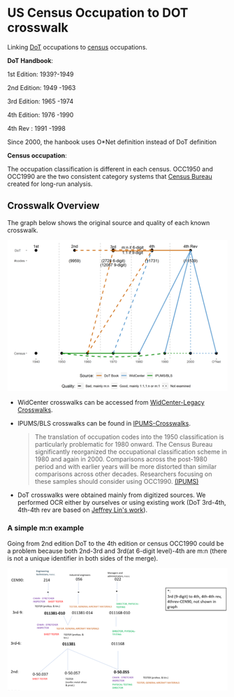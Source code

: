 # US Census Occupation to DOT crosswalk

Linking [DoT](https://en.wikipedia.org/wiki/Dictionary_of_Occupational_Titles) occupations to [census](https://usa.ipums.org/usa-action/variables/OCC#codes_section) occupations.

**DoT Handbook**:

1st Edition: 1939?-1949

2nd Edition: 1949 -1963

3rd Edition: 1965 -1974

4th Edition: 1976 -1990

4th Rev    : 1991 -1998

Since 2000, the hanbook uses O\*Net definition instead of DoT definition

**Census occupation**:

The occupation classification is different in each census. OCC1950 and OCC1990 are the two consistent category systems that [Census Bureau](https://usa.ipums.org/usa/resources/chapter4/OCCBLS_paper.pdf) created for long-run analysis.

## Crosswalk Overview
The graph below shows the original source and quality of each known crosswalk.

<img src="/src/crosswalk.png" alt="Crosswalk Overview"/>

* WidCenter crosswalks can be accessed from [WidCenter-Legacy Crosswalks](https://www.widcenter.org/document/legacy-crosswalks/).

* IPUMS/BLS crosswalks can be found in [IPUMS-Crosswalks](https://usa.ipums.org/usa/volii/occ_ind.shtml). 

  >The translation of occupation codes into the 1950 classification is particularly problematic for 1980 onward. The Census Bureau significantly reorganized the occupational classification scheme in 1980 and again in 2000. Comparisons across the post-1980 period and with earlier years will be more distorted than similar comparisons across other decades. Researchers focusing on these samples should consider using OCC1990. [(IPUMS)](https://usa.ipums.org/usa-action/variables/OCC1950#comparability_section)


* DoT crosswalks were obtained mainly from digitized sources. We performed OCR either by ourselves or using existing work (DoT 3rd-4th, 4th-4th rev are based on [Jeffrey Lin's work](https://github.com/jeffrlin/new-work)).
 ### A simple m:n example
 Going from 2nd edition DoT to the 4th edition or census OCC1990 could be a problem because both 2nd-3rd and 3rd(at 6-digit level)-4th are m:n (there is not a unique identifier in both sides of the merge). 
 
 <img src="/src/m_n_problem.png" alt="mn_problem"/>
 
 
 
 



